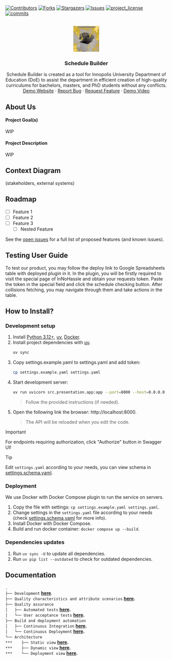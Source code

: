 [![Contributors][contributors-shield]][contributors-url]
[![Forks][forks-shield]][forks-url]
[![Stargazers][stars-shield]][stars-url]
[![Issues][issues-shield]][issues-url]
[![project_license][license-shield]][license-url]
[![commits][commit-shield]][commit-url]

<!-- PROJECT LOGO -->
<br />
<div align="center">
  <a href="https://github.com/SWP2025/schedule-builder-backend">
    <img src="docs/images/logo.png" alt="Logo" width="80" height="80">
  </a>

<h3 align="center">Schedule Builder</h3>

  <p align="center">
    Schedule Builder is created as a tool for Innopolis University Department of Education (DoE) to assist the department in efficient creation of high-quality curriculums for bachelors, masters, and PhD students without any conflicts.
    <br />
    <a href="https://docs.google.com/spreadsheets/d/1amQqvE0rfU92pfMsMnUKA-lTGjlcJ-Sv5UcPpGnxW4w/edit?gid=558406858#gid=558406858">Demo Website</a>
    &middot;
    <a href="https://github.com/SWP2025/schedule-builder-backend/issues/new?template=bug-report-template.md">Report Bug</a>
    &middot;
    <a href="https://github.com/SWP2025/schedule-builder-backend/issues/new?template=technical-task-template.md">Request Feature</a>
    &middot;
    <a href="ADD DEMO VIDEO LINK HERE">Demo Video</a>
  </p>
</div>

## About Us
#### Project Goal(s)
WIP
#### Project Description
WIP
## Context Diagram
(stakeholders, external systems)
<!-- ROADMAP -->
## Roadmap

- [ ] Feature 1
- [ ] Feature 2
- [ ] Feature 3
    - [ ] Nested Feature

See the [open issues](https://github.com/github_username/repo_name/issues) for a full list of proposed features (and known issues).
## Testing User Guide
To test our product, you may follow the deploy link to Google Spreadsheets table with deployed plugin in it. In the plugin, you will be firstly required to visit the special page
of InNoHassle and obtain your requests token. Paste the token in the special field
and click the schedule checking button. After collisions fetching, you may navigate through
them and take actions in the table. 
## How to Install?
### Development setup
1. Install [Python 3.12+](https://www.python.org/downloads/), [uv](https://docs.astral.sh/uv/), [Docker](https://docs.docker.com/engine/install/).
2. Install project dependencies with [uv](https://docs.astral.sh/uv/cli/#install).
   ```bash
   uv sync
   ```
3. Copy settings.example.yaml to settings.yaml and add token:
   ```bash
   cp settings.example.yaml settings.yaml 
   ```
5. Start development server:
   ```bash
   uv run uvicorn src.presentation.app:app --port=8000 --host=0.0.0.0 --reload
   ```
   > Follow the provided instructions (if needed).
6. Open the following link the browser: http://localhost:8000.
   > The API will be reloaded when you edit the code.

> [!IMPORTANT]
> For endpoints requiring authorization, click "Authorize" button in Swagger UI!

> [!TIP]
> Edit `settings.yaml` according to your needs, you can view schema in [settings.schema.yaml](settings.schema.yaml).

### Deployment
We use Docker with Docker Compose plugin to run the service on servers.

1. Copy the file with settings: `cp settings.example.yaml settings.yaml`.
2. Change settings in the `settings.yaml` file according to your needs
   (check [settings.schema.yaml](settings.schema.yaml) for more info).
3. Install Docker with Docker Compose.
4. Build and run docker container: `docker compose up --build`.

### Dependencies updates
1. Run `uv sync -U` to update all dependencies.
2. Run `uv pip list --outdated` to check for outdated dependencies.

## Documentation
`.` \
`├── Development` **[here](https://github.com/SWP2025/schedule-builder-backend/tree/main/CONTRIBUTING.md)**. \
`├── Quality characteristics and attribute scenarios` **[here](https://github.com/SWP2025/schedule-builder-backend/tree/main/docs/quality-attributes/quality-attribute-scenarios.md).** \
`├── Quality assurance` \
`│   ├── Automated tests` **[here](https://github.com/SWP2025/schedule-builder-backend/tree/main/docs/quality-assurance/automated-tests.md).** \
`│   └── User acceptance tests` **[here](https://github.com/SWP2025/schedule-builder-backend/tree/main/docs/quality-assurance/user-acceptance-tests.md).** \
`├── Build and deployment automation` \
`│   ├── Continuous Integration` **[here](https://github.com/SWP2025/schedule-builder-backend/tree/main/docs/automation/continuous-integration.md).** \
`│   └── Continuous Deployment` **[here](https://github.com/SWP2025/schedule-builder-backend/tree/main/docs/automation/continuous-delivery.md).** \
`└── Architecture` \
`***    ├── Static view` **[here](https://github.com/SWP2025/schedule-builder-backend/tree/main/docs/architecture/static-view/static-view.md).** \
`***    ├── Dynamic view` **[here](https://github.com/SWP2025/schedule-builder-backend/tree/main/docs/architecture/dynamic-view/dynamic-view.md).** \
`***    └── Deployment view` **[here](https://github.com/SWP2025/schedule-builder-backend/tree/main/docs/architecture/deployment-view/deployment-view.md).**







<!-- MARKDOWN LINKS & IMAGES -->
<!-- https://www.markdownguide.org/basic-syntax/#reference-style-links -->
[contributors-shield]: https://img.shields.io/github/contributors/SWP2025/schedule-builder-backend.svg?style=for-the-badge
[contributors-url]: https://github.com/SWP2025/schedule-builder-backend/graphs/contributors
[forks-shield]: https://img.shields.io/github/forks/SWP2025/schedule-builder-backend.svg?style=for-the-badge
[forks-url]: https://github.com/SWP2025/schedule-builder-backend/network/members
[stars-shield]: https://img.shields.io/github/stars/SWP2025/schedule-builder-backend.svg?style=for-the-badge
[stars-url]: https://github.com/SWP2025/schedule-builder-backend/stargazers
[issues-shield]: https://img.shields.io/github/issues/SWP2025/schedule-builder-backend.svg?style=for-the-badge
[issues-url]: https://github.com/SWP2025/schedule-builder-backend/issues
[license-shield]: https://img.shields.io/github/license/SWP2025/schedule-builder-backend.svg?style=for-the-badge
[license-url]: https://github.com/SWP2025/schedule-builder-backend/blob/master/LICENSE
[product-screenshot]: images/screenshot.png
[commit-shield]: https://img.shields.io/github/commit-activity/t/SWP2025/schedule-builder-backend.svg?style=for-the-badge
[commit-url]: https://github.com/SWP2025
